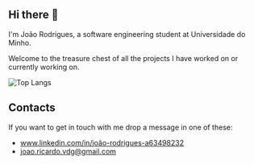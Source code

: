 ## Hi there 👋

I'm João Rodrigues, a software engineering student at Universidade do Minho.

Welcome to the treasure chest of all the projects I have worked on or currently working on.

![Top Langs](https://github-readme-stats.vercel.app/api/top-langs/?username=Mad-Karma&layout=compact&theme=radical)

## Contacts
If you want to get in touch with me drop a message in one of these:
- www.linkedin.com/in/joão-rodrigues-a63498232
- joao.ricardo.vdg@gmail.com


<!--
**Mad-Karma/Mad-Karma** is a ✨ _special_ ✨ repository because its `README.md` (this file) appears on your GitHub profile.

Here are some ideas to get you started:

- 🔭 I’m currently working on ...
- 🌱 I’m currently learning ...
- 👯 I’m looking to collaborate on ...
- 🤔 I’m looking for help with ...
- 💬 Ask me about ...
- 📫 How to reach me: ...
- 😄 Pronouns: ...
- ⚡ Fun fact: ...
-->

